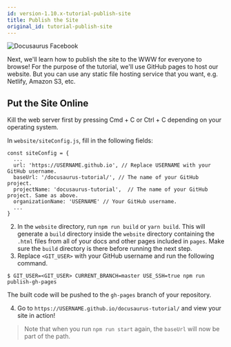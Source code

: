 ```yaml
---
id: version-1.10.x-tutorial-publish-site
title: Publish the Site
original_id: tutorial-publish-site
---
```


<img alt="Docusaurus Facebook" src="/img/undraw_docusaurus_fb.svg" class="docImage"/>

Next, we'll learn how to publish the site to the WWW for everyone to browse! For the purpose of the tutorial, we'll use GitHub pages to host our website. But you can use any static file hosting service that you want, e.g. Netlify, Amazon S3, etc.

## Put the Site Online

Kill the web server first by pressing Cmd + C or Ctrl + C depending on your operating system.

In `website/siteConfig.js`, fill in the following fields:

```
const siteConfig = {
  ...
  url: 'https://USERNAME.github.io', // Replace USERNAME with your GitHub username.
  baseUrl: '/docusaurus-tutorial/', // The name of your GitHub project.
  projectName: 'docusaurus-tutorial',  // The name of your GitHub project. Same as above.
  organizationName: 'USERNAME' // Your GitHub username.
  ...
}
```

2. In the `website` directory, run `npm run build` or `yarn build`. This will generate a `build` directory inside the `website` directory containing the `.html` files from all of your docs and other pages included in `pages`. Make sure the `build` directory is there before running the next step.
3. Replace `<GIT_USER>` with your GitHub username and run the following command.

```
$ GIT_USER=<GIT_USER> CURRENT_BRANCH=master USE_SSH=true npm run publish-gh-pages
```

The built code will be pushed to the `gh-pages` branch of your repository.

4. Go to `https://USERNAME.github.io/docusaurus-tutorial/` and view your site in action!

> Note that when you run `npm run start` again, the `baseUrl` will now be part of the path.
